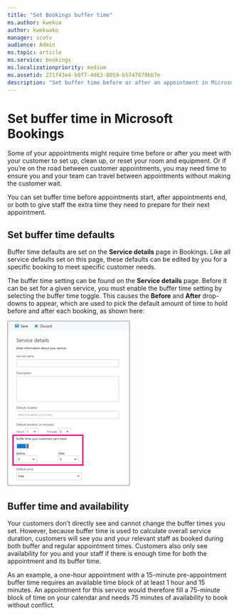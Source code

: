 ```yaml
---
title: "Set Bookings buffer time"
ms.author: kwekua
author: kwekuako
manager: scotv
audience: Admin
ms.topic: article
ms.service: bookings
ms.localizationpriority: medium
ms.assetid: 271f43e4-b8f7-4d63-8059-b5747679bb7e
description: "Set buffer time before or after an appointment in Microsoft Bookings to allow time for cleaning up or resetting equipment."
---
```


# Set buffer time in Microsoft Bookings

Some of your appointments might require time before or after you meet with your customer to set up, clean up, or reset your room and equipment. Or if you’re on the road between customer appointments, you may need time to ensure you and your team can travel between appointments without making the customer wait.

You can set buffer time before appointments start, after appointments end, or both to give staff the extra time they need to prepare for their next appointment.

## Set buffer time defaults

Buffer time defaults are set on the **Service details** page in Bookings. Like all service defaults set on this page, these defaults can be edited by you for a specific booking to meet specific customer needs.

The buffer time setting can be found on the **Service details** page. Before it can be set for a given service, you must enable the buffer time setting by selecting the buffer time toggle. This causes the **Before** and **After** drop-downs to appear, which are used to pick the default amount of time to hold before and after each booking, as shown here:

   ![Image of Bookings with buffer time enabled.](../media/bookings-buffertime.png)

<!--## Buffer time and appointment timing

To avoid confusion about when customers expect to meet with you, Bookings shows buffer time and actual appointment time (the time your customers expect to meet with you) on your calendar, and in email confirmations and reminders to relevant staff. For example, below is what you’d see in Bookings for an appointment with a customer that includes 15 minutes of pre-appointment buffer time.

Note that the event itself (on the left in the image below) shows lighter shading for the buffer time and darker shading for the actual customer appointment. The appointment call-out (which is opened when you select the event) specifically states that the appointment is from 9:00AM to 10:00AM with Katie Jordan and includes 15 minutes of buffer time before the appointment and 0 minutes after the appointment. Confirmations and reminders to staff similarly reference specific buffer and appointment time while the customer would only get confirmations and reminders that reference a 9:00AM to 10:00AM appointment time.

   ![Image of Bookings appointment call-out with buffer time showing.](../media/bookings-buffertime-callout.png)
-->

## Buffer time and availability

Your customers don’t directly see and cannot change the buffer times you set. However, because buffer time is used to calculate overall service duration, customers will see you and your relevant staff as booked during both buffer and regular appointment times. Customers also only see availability for you and your staff if there is enough time for both the appointment and its buffer time.

As an example, a one-hour appointment with a 15-minute pre-appointment buffer time requires an available time block of at least 1 hour and 15 minutes. An appointment for this service would therefore fill a 75-minute block of time on your calendar and needs 75 minutes of availability to book without conflict.
